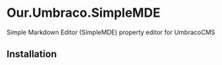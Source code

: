 # Our.Umbraco.SimpleMDE
Simple Markdown Editor (SimpleMDE) property editor for UmbracoCMS

## Installation 
